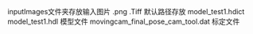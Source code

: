 inputImages文件夹存放输入图片 .png .Tiff
默认路径存放 
model_test1.hdict 
model_test1.hdl 模型文件
movingcam_final_pose_cam_tool.dat 标定文件
